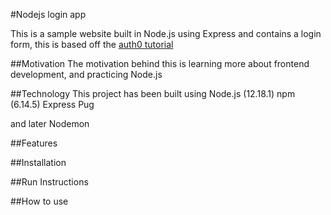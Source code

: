#Nodejs login app

This is a sample website built in Node.js using Express and contains a login form, this is based off the [auth0 tutorial](https://auth0.com/blog/create-a-simple-and-stylish-node-express-app/)

##Motivation
The motivation behind this is learning more about frontend development, and practicing Node.js

##Technology
This project has been built using
Node.js (12.18.1)
npm (6.14.5)
Express
Pug

and later
Nodemon

##Features

##Installation

##Run Instructions

##How to use